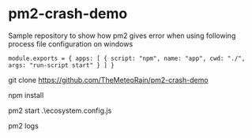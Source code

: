 # pm2-crash-demo

Sample repository to show how pm2 gives error when using following process file configuration on windows

`module.exports = {
  apps: [
    {
      script: "npm",
      name: "app",
      cwd: "./",
      args: "run-script start"
    }
  ]
}`

git clone https://github.com/TheMeteoRain/pm2-crash-demo

npm install

pm2 start .\ecosystem.config.js

pm2 logs
